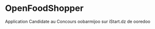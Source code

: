 OpenFoodShopper
===============

Application Candidate au Concours oobarmijoo sur iStart.dz de ooredoo
